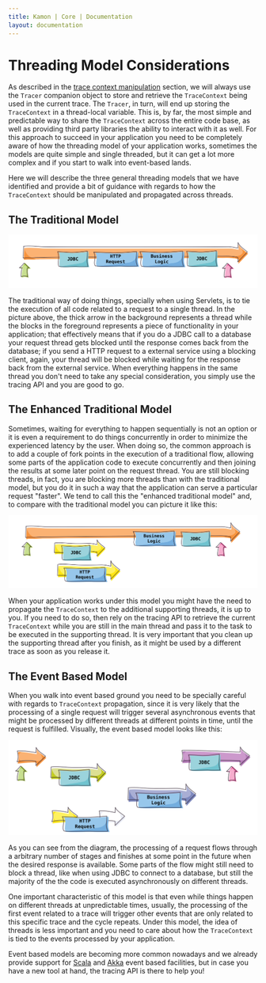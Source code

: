 ```yaml
---
title: Kamon | Core | Documentation
layout: documentation
---
```


Threading Model Considerations
==============================

As described in the [trace context manipulation] section, we will always use the `Tracer` companion object to store and
retrieve the `TraceContext` being used in the current trace. The `Tracer`, in turn, will end up storing the
`TraceContext` in a thread-local variable. This is, by far, the most simple and predictable way to share the
`TraceContext` across the entire code base, as well as providing third party libraries the ability to interact with it
as well. For this approach to succeed in your application you need to be completely aware of how the threading model of
your application works, sometimes the models are quite simple and single threaded, but it can get a lot more complex and
if you start to walk into event-based lands.

Here we will describe the three general threading models that we have identified and provide a bit of guidance with
regards to how the `TraceContext` should be manipulated and propagated across threads.


The Traditional Model
---------------------

<img class="img-responsive" src="/assets/img/diagrams/traditional-thread-model.png">

The traditional way of doing things, specially when using Servlets, is to tie the execution of all code related to a
request to a single thread. In the picture above, the thick arrow in the background represents a thread while the blocks
in the foreground represents a piece of functionality in your application; that effectively means that if you do a JDBC
call to a database your request thread gets blocked until the response comes back from the database; if you send a HTTP
request to a external service using a blocking client, again, your thread will be blocked while waiting for the response
back from the external service. When everything happens in the same thread you don't need to take any special
consideration, you simply use the tracing API and you are good to go.



The Enhanced Traditional Model
------------------------------

Sometimes, waiting for everything to happen sequentially is not an option or it is even a requirement to do things
concurrently in order to minimize the experienced latency by the user. When doing so, the common approach is to add a
couple of fork points in the execution of a traditional flow, allowing some parts of the application code to execute
concurrently and then joining the results at some later point on the request thread. You are still blocking threads, in
fact, you are blocking more threads than with the traditional model, but you do it in such a way that the application
can serve a particular request "faster". We tend to call this the "enhanced traditional model" and, to compare with the
traditional model you can picture it like this:

<img class="img-responsive" src="/assets/img/diagrams/enhanced-traditional-thread-model.png">

When your application works under this model you might have the need to propagate the `TraceContext` to the additional
supporting threads, it is up to you. If you need to do so, then rely on the tracing API to retrieve the current
`TraceContext` while you are still in the main thread and pass it to the task to be executed in the supporting thread.
It is very important that you clean up the supporting thread after you finish, as it might be used by a different trace
as soon as you release it.



The Event Based Model
---------------------

When you walk into event based ground you need to be specially careful with regards to `TraceContext` propagation, since
it is very likely that the processing of a single request will trigger several asynchronous events that might be
processed by different threads at different points in time, until the request is fulfilled. Visually, the event based
model looks like this:

<img class="img-responsive" src="/assets/img/diagrams/reactive-model.png">

As you can see from the diagram, the processing of a request flows through a arbitrary number of stages and finishes at
some point in the future when the desired response is available. Some parts of the flow might still need to block a
thread, like when using JDBC to connect to a database, but still the majority of the the code is executed asynchronously
on different threads.

One important characteristic of this model is that even while things happen on different threads at unpredictable times,
usually, the processing of the first event related to a trace will trigger other events that are only related to this
specific trace and the cycle repeats. Under this model, the idea of threads is less important and you need to care about
how the `TraceContext` is tied to the events processed by your application.

Event based models are becoming more common nowadays and we already provide support for [Scala] and [Akka] event based
facilities, but in case you have a new tool at hand, the tracing API is there to help you!




[trace context manipulation]: /core/tracing/trace-context-manipulation/
[Akka]: /integrations/akka/overview/
[Scala]: /integrations/scala/overview/

